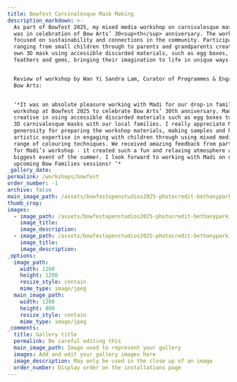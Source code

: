```yaml
---
title: Bowfest Carvinalesque Mask Making
description_markdown: >-
  As part of Bowfest 2025, my mixed media workshop on carnivalesque mask making
  was in celebration of Bow Arts’ 30<sup>th</sup> anniversary. The workshop
  focused on sustainability and connections in the community. Participants
  ranging from small children through to parents and grandparents created their
  own 3D mask using accessible discarded materials, such as egg boxes, paint,
  feathers and gems, bringing their imagination to life in unique ways.


  Review of workshop by Wan Yi Sandra Lam, Curator of Programmes & Engagement,
  Bow Arts:


  ‘*It was an absolute pleasure working with Madi for our drop-in family
  workshop at Bowfest 2025 to celebrate Bow Arts’ 30th anniversary. Madi is very
  creative in using accessible discarded materials such as egg boxes to create
  3D carnivalesque masks with our local families. I really appreciate Madi’s
  generosity for preparing the workshop materials, making samples and her
  artistic expertise in engaging with children through using mixed media and a
  range of colouring techniques. We received amazing feedback from participants
  for Madi’s workshop - it created such a fun and relaxing atmosphere at our
  biggest event of the summer. I look forward to working with Madi on our
  upcoming Bow Families sessions! ‘*
_gallery_date:
permalink: /workshops/bowfest
order_number: -1
archive: false
main_image_path: /assets/bowfestopenstudios2025-photocredit-bethanyparkinson-045-4.jpg
thumb_crop:
images:
  - image_path: /assets/bowfestopenstudios2025-photocredit-bethanyparkinson-045-5.jpg
    image_title:
    image_description:
  - image_path: /assets/bowfestopenstudios2025-photocredit-bethanyparkinson-084-6.jpg
    image_title:
    image_description:
_options:
  image_path:
    width: 1200
    height: 1200
    resize_style: contain
    mime_type: image/jpeg
  main_image_path:
    width: 1200
    height: 800
    resize_style: contain
    mime_type: image/jpeg
_comments:
  title: Gallery title
  permalink: Be careful editing this
  main_image_path: Image used to represent your gallery
  images: Add and edit your gallery images here
  image_description: May only be used in the close up of an image
  order_number: Display order on the installations page
---
```

